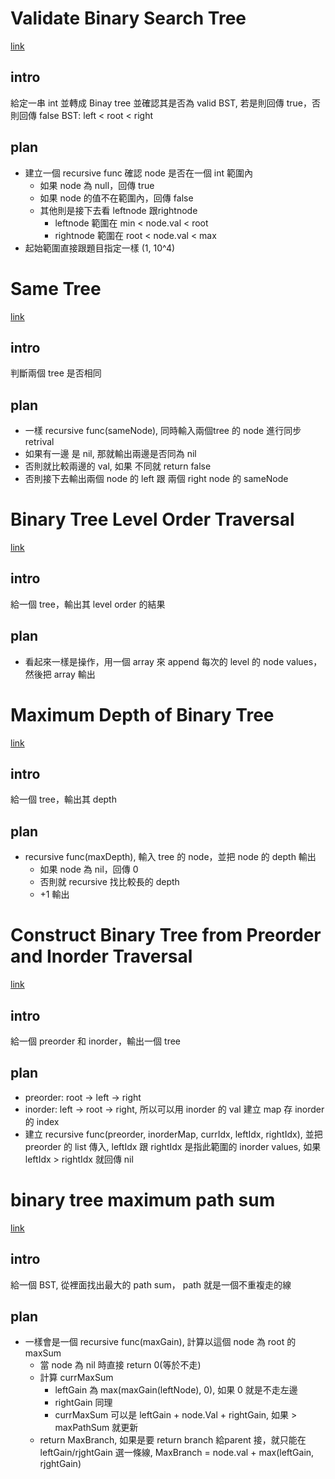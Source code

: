 # Validate Binary Search Tree
[link](https://leetcode.com/problems/validate-binary-search-tree/)

## intro
給定一串 int 並轉成 Binay tree 並確認其是否為 valid BST, 若是則回傳 true，否則回傳 false
BST: left < root < right

## plan
- 建立一個 recursive func 確認 node 是否在一個 int 範圍內
  - 如果 node 為 null，回傳 true
  - 如果 node 的值不在範圍內，回傳 false
  - 其他則是接下去看 leftnode 跟rightnode
    - leftnode 範圍在 min < node.val < root
    - rightnode 範圍在 root < node.val < max
- 起始範圍直接跟題目指定一樣 (1, 10^4)

# Same Tree
[link](https://leetcode.com/problems/same-tree/)

## intro
判斷兩個 tree 是否相同

## plan
- 一樣 recursive func(sameNode), 同時輸入兩個tree 的 node 進行同步 retrival
- 如果有一邊 是 nil, 那就輸出兩邊是否同為 nil
- 否則就比較兩邊的 val, 如果 不同就 return false
- 否則接下去輸出兩個 node 的 left 跟 兩個 right node 的 sameNode

# Binary Tree Level Order Traversal
[link](https://leetcode.com/problems/binary-tree-level-order-traversal/)

## intro
給一個 tree，輸出其 level order 的結果

## plan
- 看起來一樣是操作，用一個 array 來 append 每次的 level 的 node values，然後把 array 輸出

# Maximum Depth of Binary Tree
[link](https://leetcode.com/problems/maximum-depth-of-binary-tree/)

## intro
給一個 tree，輸出其 depth

## plan
- recursive func(maxDepth), 輸入 tree 的 node，並把 node 的 depth 輸出
    - 如果 node 為 nil，回傳 0
    - 否則就 recursive 找比較長的 depth
    - +1 輸出

# Construct Binary Tree from Preorder and Inorder Traversal
[link](https://leetcode.com/problems/construct-binary-tree-from-preorder-and-inorder-traversal/)

## intro
給一個 preorder 和 inorder，輸出一個 tree

## plan
- preorder: root -> left -> right
- inorder: left -> root -> right, 所以可以用 inorder 的 val 建立 map 存 inorder 的 index
- 建立 recursive func(preorder, inorderMap, currIdx, leftIdx, rightIdx), 並把 preorder 的 list 傳入, leftIdx 跟 rightIdx 是指此範圍的 inorder values, 如果 leftIdx > rightIdx 就回傳 nil


# binary tree maximum path sum
[link](https://leetcode.com/problems/binary-tree-maximum-path-sum/)

## intro
給一個 BST, 從裡面找出最大的 path sum， path 就是一個不重複走的線

## plan
- 一樣會是一個 recursive func(maxGain), 計算以這個 node 為 root 的 maxSum
  - 當 node 為 nil 時直接 return 0(等於不走)
  - 計算 currMaxSum
    - leftGain 為 max(maxGain(leftNode), 0), 如果 0 就是不走左邊
    - rightGain 同理
    - currMaxSum 可以是 leftGain + node.Val + rightGain, 如果 > maxPathSum 就更新
  - return MaxBranch, 如果是要 return branch 給parent 接，就只能在 leftGain/rjghtGain 選一條線, MaxBranch = node.val + max(leftGain, rjghtGain)
